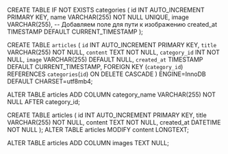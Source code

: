CREATE TABLE IF NOT EXISTS categories (
id INT AUTO_INCREMENT PRIMARY KEY,
name VARCHAR(255) NOT NULL UNIQUE,
image VARCHAR(255), -- Добавляем поле для пути к изображению
created_at TIMESTAMP DEFAULT CURRENT_TIMESTAMP
);

CREATE TABLE `articles` (
`id` INT AUTO_INCREMENT PRIMARY KEY,
`title` VARCHAR(255) NOT NULL,
`content` TEXT NOT NULL,
`category_id` INT NOT NULL,
`image` VARCHAR(255) DEFAULT NULL,
`created_at` TIMESTAMP DEFAULT CURRENT_TIMESTAMP,
FOREIGN KEY (`category_id`) REFERENCES `categories`(`id`) ON DELETE CASCADE
) ENGINE=InnoDB DEFAULT CHARSET=utf8mb4;

ALTER TABLE articles ADD COLUMN category_name VARCHAR(255) NOT NULL AFTER category_id;

CREATE TABLE articles (
id INT AUTO_INCREMENT PRIMARY KEY,
title VARCHAR(255) NOT NULL,
content TEXT NOT NULL,
created_at DATETIME NOT NULL
);
ALTER TABLE articles MODIFY content LONGTEXT;

ALTER TABLE articles
ADD COLUMN images TEXT NULL;
